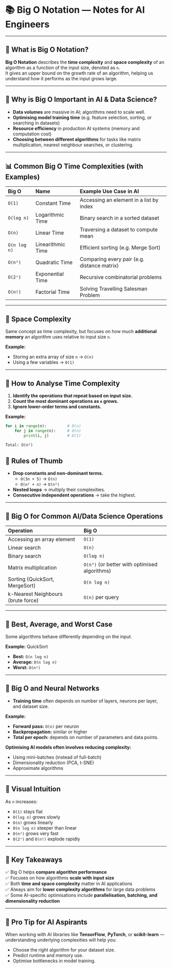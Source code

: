 # 📚 Big O Notation — Notes for AI Engineers

---

## 📌 What is Big O Notation?

**Big O Notation** describes the **time complexity** and **space complexity** of an algorithm as a function of the input size, denoted as `n`.  
It gives an upper bound on the growth rate of an algorithm, helping us understand how it performs as the input grows large.

---

## 📌 Why is Big O Important in AI & Data Science?

- **Data volumes** are massive in AI; algorithms need to scale well.
- **Optimising model training time** (e.g. feature selection, sorting, or searching in datasets)
- **Resource efficiency** in production AI systems (memory and computation cost)
- **Choosing between different algorithms** for tasks like matrix multiplication, nearest neighbour searches, or clustering.

---

## 📊 Common Big O Time Complexities (with Examples)

| Big O       | Name               | Example Use Case in AI                     |
|:------------|:-------------------|:-------------------------------------------|
| `O(1)`     | Constant Time        | Accessing an element in a list by index    |
| `O(log n)` | Logarithmic Time     | Binary search in a sorted dataset          |
| `O(n)`     | Linear Time          | Traversing a dataset to compute mean       |
| `O(n log n)` | Linearithmic Time  | Efficient sorting (e.g. Merge Sort)        |
| `O(n²)`    | Quadratic Time       | Comparing every pair (e.g. distance matrix)|
| `O(2ⁿ)`    | Exponential Time     | Recursive combinatorial problems          |
| `O(n!)`    | Factorial Time       | Solving Travelling Salesman Problem        |

---

## 📌 Space Complexity

Same concept as time complexity, but focuses on how much **additional memory** an algorithm uses relative to input size `n`.

**Example:**
- Storing an extra array of size `n` → `O(n)`
- Using a few variables → `O(1)`

---

## 📌 How to Analyse Time Complexity

1. **Identify the operations that repeat based on input size.**
2. **Count the most dominant operations as `n` grows.**
3. **Ignore lower-order terms and constants.**

**Example:**
```python
for i in range(n):         # O(n)
    for j in range(n):     # O(n)
        print(i, j)        # O(1)

Total: O(n²)
```

## 📌 Rules of Thumb

- **Drop constants and non-dominant terms.**
  - `O(3n + 5)` → `O(n)`
  - `O(n² + n)` → `O(n²)`
- **Nested loops** → multiply their complexities.
- **Consecutive independent operations** → take the highest.

---

## 📌 Big O for Common AI/Data Science Operations

| Operation                          | Big O                          |
|:----------------------------------|:--------------------------------|
| Accessing an array element        | `O(1)`                          |
| Linear search                     | `O(n)`                          |
| Binary search                     | `O(log n)`                      |
| Matrix multiplication             | `O(n³)` (or better with optimised algorithms) |
| Sorting (QuickSort, MergeSort)    | `O(n log n)`                    |
| k-Nearest Neighbours (brute force)| `O(n)` per query                |

---

## 📌 Best, Average, and Worst Case

Some algorithms behave differently depending on the input.

**Example:** QuickSort

- **Best:** `O(n log n)`
- **Average:** `O(n log n)`
- **Worst:** `O(n²)`

---

## 📌 Big O and Neural Networks

- **Training time** often depends on number of layers, neurons per layer, and dataset size.

**Example:**

- **Forward pass:** `O(n)` per neuron  
- **Backpropagation:** similar or higher  
- **Total per epoch:** depends on number of parameters and data points.

**Optimising AI models often involves reducing complexity:**

- Using mini-batches (instead of full-batch)
- Dimensionality reduction (PCA, t-SNE)
- Approximate algorithms

---

## 📌 Visual Intuition

As `n` increases:

- `O(1)` stays flat
- `O(log n)` grows slowly
- `O(n)` grows linearly
- `O(n log n)` steeper than linear
- `O(n²)` grows very fast
- `O(2ⁿ)` and `O(n!)` explode rapidly

---

## 📌 Key Takeaways

✅ Big O helps **compare algorithm performance**  
✅ Focuses on how algorithms **scale with input size**  
✅ Both **time and space complexity** matter in AI applications  
✅ Always aim for **lower complexity algorithms** for large data problems  
✅ Some AI-specific optimisations include **parallelisation, batching, and dimensionality reduction**

---

## 🎯 Pro Tip for AI Aspirants

When working with AI libraries like **TensorFlow**, **PyTorch**, or **scikit-learn** — understanding underlying complexities will help you:

- Choose the right algorithm for your dataset size.
- Predict runtime and memory use.
- Optimise bottlenecks in model training.

